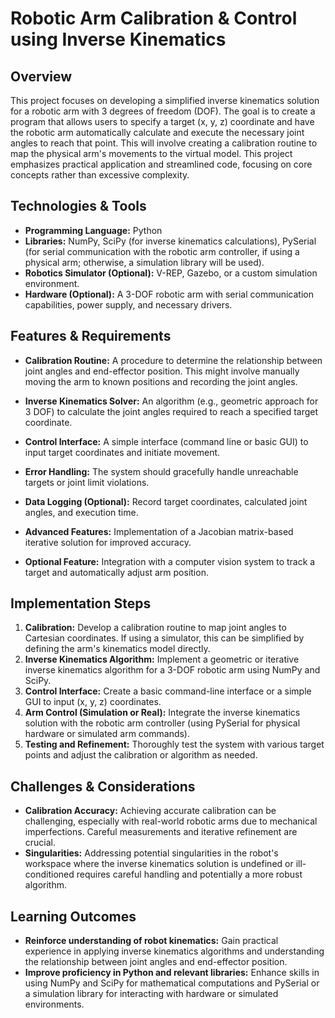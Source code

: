 # Robotic Arm Calibration & Control using Inverse Kinematics

## Overview

This project focuses on developing a simplified inverse kinematics solution for a robotic arm with 3 degrees of freedom (DOF).  The goal is to create a program that allows users to specify a target (x, y, z) coordinate and have the robotic arm automatically calculate and execute the necessary joint angles to reach that point. This will involve creating a calibration routine to map the physical arm's movements to the virtual model.  This project emphasizes practical application and streamlined code, focusing on core concepts rather than excessive complexity.

## Technologies & Tools

- **Programming Language:** Python
- **Libraries:** NumPy, SciPy (for inverse kinematics calculations), PySerial (for serial communication with the robotic arm controller, if using a physical arm; otherwise, a simulation library will be used).
- **Robotics Simulator (Optional):** V-REP, Gazebo, or a custom simulation environment.
- **Hardware (Optional):** A 3-DOF robotic arm with serial communication capabilities, power supply, and necessary drivers.

## Features & Requirements

- **Calibration Routine:**  A procedure to determine the relationship between joint angles and end-effector position.  This might involve manually moving the arm to known positions and recording the joint angles.
- **Inverse Kinematics Solver:**  An algorithm (e.g., geometric approach for 3 DOF) to calculate the joint angles required to reach a specified target coordinate.
- **Control Interface:** A simple interface (command line or basic GUI) to input target coordinates and initiate movement.
- **Error Handling:**  The system should gracefully handle unreachable targets or joint limit violations.
- **Data Logging (Optional):**  Record target coordinates, calculated joint angles, and execution time.

- **Advanced Features:** Implementation of a Jacobian matrix-based iterative solution for improved accuracy.
- **Optional Feature:** Integration with a computer vision system to track a target and automatically adjust arm position.


## Implementation Steps

1. **Calibration:**  Develop a calibration routine to map joint angles to Cartesian coordinates.  If using a simulator, this can be simplified by defining the arm's kinematics model directly.
2. **Inverse Kinematics Algorithm:** Implement a geometric or iterative inverse kinematics algorithm for a 3-DOF robotic arm using NumPy and SciPy.
3. **Control Interface:** Create a basic command-line interface or a simple GUI to input (x, y, z) coordinates.
4. **Arm Control (Simulation or Real):**  Integrate the inverse kinematics solution with the robotic arm controller (using PySerial for physical hardware or simulated arm commands).
5. **Testing and Refinement:**  Thoroughly test the system with various target points and adjust the calibration or algorithm as needed.


## Challenges & Considerations

- **Calibration Accuracy:** Achieving accurate calibration can be challenging, especially with real-world robotic arms due to mechanical imperfections. Careful measurements and iterative refinement are crucial.
- **Singularities:**  Addressing potential singularities in the robot's workspace where the inverse kinematics solution is undefined or ill-conditioned requires careful handling and potentially a more robust algorithm.

## Learning Outcomes

- **Reinforce understanding of robot kinematics:**  Gain practical experience in applying inverse kinematics algorithms and understanding the relationship between joint angles and end-effector position.
- **Improve proficiency in Python and relevant libraries:**  Enhance skills in using NumPy and SciPy for mathematical computations and PySerial or a simulation library for interacting with hardware or simulated environments.

